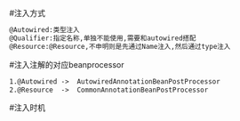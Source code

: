 #注入方式
```asp
@Autowired:类型注入
@Qualifier:指定名称,单独不能使用,需要和autowired搭配
@Resource:@Resource,不申明则是先通过Name注入,然后通过type注入

```
#注入注解的对应beanprocessor
```asp
1.@Autowired ->  AutowiredAnnotationBeanPostProcessor
2.@Resource  ->  CommonAnnotationBeanPostProcessor
```
#注入时机
